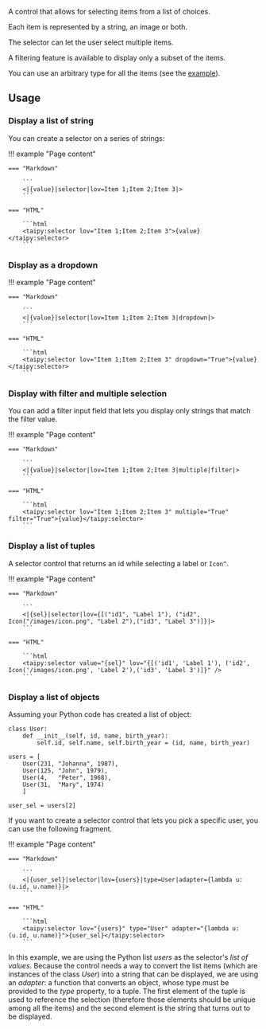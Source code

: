 A control that allows for selecting items from a list of choices.

Each item is represented by a string, an image or both.

The selector can let the user select multiple items.

A filtering feature is available to display only a subset of the items.

You can use an arbitrary type for all the items (see the [example](#binding-to-a-list-of-objects)).

## Usage

### Display a list of string

You can create a selector on a series of strings:

!!! example "Page content"

    === "Markdown"

        ```
        <|{value}|selector|lov=Item 1;Item 2;Item 3|>
        ```
  
    === "HTML"

        ```html
        <taipy:selector lov="Item 1;Item 2;Item 3">{value}</taipy:selector>
        ```

### Display as a dropdown

!!! example "Page content"

    === "Markdown"

        ```
        <|{value}|selector|lov=Item 1;Item 2;Item 3|dropdown|>
        ```
  
    === "HTML"

        ```html
        <taipy:selector lov="Item 1;Item 2;Item 3" dropdown="True">{value}</taipy:selector>
        ```


### Display with filter and multiple selection

You can add a filter input field that lets you display only strings that match the filter value.

!!! example "Page content"

    === "Markdown"

        ```
        <|{value}|selector|lov=Item 1;Item 2;Item 3|multiple|filter|>
        ```
  
    === "HTML"

        ```html
        <taipy:selector lov="Item 1;Item 2;Item 3" multiple="True" filter="True">{value}</taipy:selector>
        ```


### Display a list of tuples

A selector control that returns an id while selecting a label or `Icon^`.

!!! example "Page content"

    === "Markdown"

        ```
        <|{sel}|selector|lov={[("id1", "Label 1"), ("id2", Icon("/images/icon.png", "Label 2"),("id3", "Label 3")]}|>
        ```
  
    === "HTML"

        ```html
        <taipy:selector value="{sel}" lov="{[('id1', 'Label 1'), ('id2', Icon('/images/icon.png', 'Label 2'),('id3', 'Label 3')]}" />
        ```

### Display a list of objects

Assuming your Python code has created a list of object:
```py3
class User:
    def __init__(self, id, name, birth_year):
        self.id, self.name, self.birth_year = (id, name, birth_year)

users = [
    User(231, "Johanna", 1987),
    User(125, "John", 1979),
    User(4,   "Peter", 1968),
    User(31,  "Mary", 1974)
    ]

user_sel = users[2]
```

If you want to create a selector control that lets you pick a specific user, you
can use the following fragment.

!!! example "Page content"

    === "Markdown"

        ```
        <|{user_sel}|selector|lov={users}|type=User|adapter={lambda u: (u.id, u.name)}|>
        ```
  
    === "HTML"

        ```html
        <taipy:selector lov="{users}" type="User" adapter="{lambda u: (u.id, u.name)}">{user_sel}</taipy:selector>
        ```

In this example, we are using the Python list _users_ as the selector's _list of values_.
Because the control needs a way to convert the list items (which are instances of the class
_User_) into a string that can be displayed, we are using an _adapter_: a function that converts
an object, whose type must be provided to the _type_ property, to a tuple. The first element
of the tuple is used to reference the selection (therefore those elements should be unique
among all the items) and the second element is the string that turns out to be displayed.
